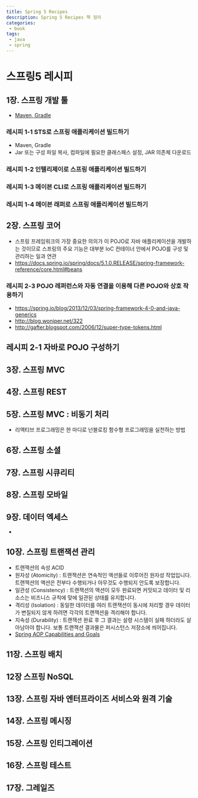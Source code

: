 ```yaml
---
title: Spring 5 Recipes
description: Spring 5 Recipes 책 정리
categories:
 - book
tags:
 - java
 - spring
---
```


# 스프링5 레시피

## 1장. 스프링 개발 툴
* [Maven, Gradle](https://docs.spring.io/spring-boot/docs/2.0.5.RELEASE/reference/htmlsingle/#_working_with_spring_boot)

### 레시피 1-1 STS로 스프링 애플리케이션 빌드하기
* Maven, Gradle
* Jar 또는 구성 파일 복사, 컴파일에 필요한 클래스패스 설정, JAR 의존체 다운로드

### 레시피 1-2 인텔리제이로 스프링 애플리케이션 빌드하기

### 레시피 1-3 메이븐 CLI로 스프링 애플리케이션 빌드하기

### 레시피 1-4 메이븐 래퍼로 스프링 애플리케이션 빌드하기

## 2장. 스프링 코어
* 스프링 프레임워크의 가장 중요한 의의가 이 POJO로 자바 애플리케이션을 개발하는 것이므로 스프링의 주요 기능은 대부분 IoC 컨테이너 안에서 POJO를 구성 및 관리하는 일과 연관
* https://docs.spring.io/spring/docs/5.1.0.RELEASE/spring-framework-reference/core.html#beans

### 레시피 2-3 POJO 레퍼런스와 자동 연결을 이용해 다른 POJO와 상호 작용하기
* https://spring.io/blog/2013/12/03/spring-framework-4-0-and-java-generics
* http://blog.woniper.net/322
* http://gafter.blogspot.com/2006/12/super-type-tokens.html

## 레시피 2-1 자바로 POJO 구성하기

## 3장. 스프링 MVC

## 4장. 스프링 REST

## 5장. 스프링 MVC : 비동기 처리
* 리액티브 프로그래밍은 한 마디로 넌블로킹 함수형 프로그래밍을 실천하는 방법

## 6장. 스프링 소셜

## 7장. 스프링 시큐리티

## 8장. 스프링 모바일

## 9장. 데이터 엑세스
*

## 10장. 스프링 트랜잭션 관리
* 트랜잭션의 속성 ACID
* 원자성 (Atomicity) : 트랜잭션은 연속적인 액션들로 이루어진 원자성 작업입니다. 트랜잭션의 액션은 전부다 수행되거나 아무것도 수행되지 안도록 보장합니다.
* 일관성 (Consistency) : 트랜잭션의 액션이 모두 완료되면 커밋되고 데이터 및 리소스는 비즈니스 규칙에 맞에 일관된 상태를 유지합니다.
* 격리성 (Isolation) : 동일한 데이터를 여러 트랜잭션이 동시에 처리할 경우 데이터가 변질되지 않게 하려면 각각의 트랜잭션을 격리해야 합니다.
* 지속성 (Durability) : 트랜잭션 완료 후 그 결과는 설령 시스템이 실패 하더라도 살아남아야 합니다. 보통 트랜잭션 결과물은 퍼시스턴스 저장소에 씌어집니다.
* [Spring AOP Capabilities and Goals](https://docs.spring.io/spring/docs/5.1.0.RELEASE/spring-framework-reference/core.html#aop-introduction-spring-defn)

## 11장. 스프링 배치

## 12장 스프링 NoSQL

## 13장. 스프링 자바 엔터프라이즈 서비스와 원격 기술

## 14장. 스프링 메시징

## 15장. 스프링 인티그레이션

## 16장. 스프링 테스트

## 17장. 그레일즈
